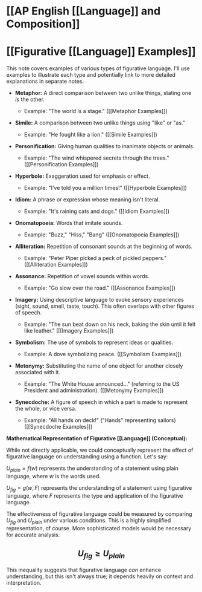 # [[AP English [[Language]] and Composition]]
# [[Figurative [[Language]] Examples]]

This note covers examples of various types of figurative language.  I'll use examples to illustrate each type and potentially link to more detailed explanations in separate notes.


* **Metaphor:**  A direct comparison between two unlike things, stating one *is* the other.
    * Example:  "The world is a stage."  ([[Metaphor Examples]])

* **Simile:** A comparison between two unlike things using "like" or "as."
    * Example: "He fought like a lion." ([[Simile Examples]])

* **Personification:** Giving human qualities to inanimate objects or animals.
    * Example: "The wind whispered secrets through the trees." ([[Personification Examples]])

* **Hyperbole:** Exaggeration used for emphasis or effect.
    * Example: "I've told you a million times!" ([[Hyperbole Examples]])

* **Idiom:** A phrase or expression whose meaning isn't literal.
    * Example: "It's raining cats and dogs." ([[Idiom Examples]])

* **Onomatopoeia:** Words that imitate sounds.
    * Example:  "Buzz," "Hiss," "Bang" ([[Onomatopoeia Examples]])

* **Alliteration:** Repetition of consonant sounds at the beginning of words.
    * Example:  "Peter Piper picked a peck of pickled peppers." ([[Alliteration Examples]])

* **Assonance:** Repetition of vowel sounds within words.
    * Example:  "Go slow over the road." ([[Assonance Examples]])

* **Imagery:** Using descriptive language to evoke sensory experiences (sight, sound, smell, taste, touch).  This often overlaps with other figures of speech.
    * Example: "The sun beat down on his neck, baking the skin until it felt like leather." ([[Imagery Examples]])


* **Symbolism:** The use of symbols to represent ideas or qualities.
    * Example: A dove symbolizing peace. ([[Symbolism Examples]])

* **Metonymy:**  Substituting the name of one object for another closely associated with it.
    * Example: "The White House announced..." (referring to the US President and administration). ([[Metonymy Examples]])


* **Synecdoche:** A figure of speech in which a part is made to represent the whole, or vice versa.
    * Example: "All hands on deck!" ("Hands" representing sailors)  ([[Synecdoche Examples]])


**Mathematical Representation of Figurative [[Language]] (Conceptual):**

While not directly applicable, we could conceptually represent the effect of figurative language on understanding using a function.  Let's say:

$U_{plain} = f(w)$ represents the understanding of a statement using plain language, where $w$ is the words used.

$U_{fig} = g(w, F)$ represents the understanding of a statement using figurative language, where $F$ represents the type and application of the figurative language.

The effectiveness of figurative language could be measured by comparing $U_{fig}$ and $U_{plain}$  under various conditions.  This is a highly simplified representation, of course.  More sophisticated models would be necessary for accurate analysis.


## $$ U_{fig} \ge U_{plain} $$

This inequality suggests that figurative language *can* enhance understanding, but this isn't always true; it depends heavily on context and interpretation.
